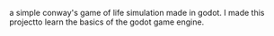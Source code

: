 a simple conway's game of life simulation made in godot. I made this projectto learn the basics of the godot game engine.
